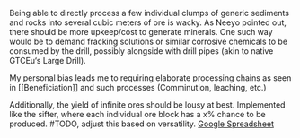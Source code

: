 ---
---
Being able to directly process a few individual clumps of generic sediments and rocks into several cubic meters of ore is wacky. 
As Neeyo pointed out, there should be more upkeep/cost to generate minerals. 
One such way would be to demand fracking solutions or similar corrosive chemicals to be consumed by the drill, possibly alongside with drill pipes (akin to native GTCEu‘s Large Drill). 

My personal bias leads me to requiring elaborate processing chains as seen in [[Beneficiation]] and such processes (Comminution, leaching, etc.)

Additionally, the yield of infinite ores should be lousy at best. Implemented like the sifter, where each individual ore block has a x% chance to be produced. #TODO, adjust this based on versatility.
[Google Spreadsheet](https://docs.google.com/spreadsheets/d/1LTbYoHEFsTC-lNiE-8Pn5X3_NsecmRaByjkuSuiiIqc/edit?gid=0#gid=0)
